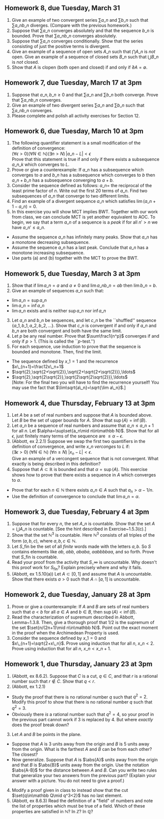 ## Homework 8, due Tuesday, March 31

1. Give an example of two convergent series $\sum a\_n$ and $\sum b\_n$ such that $\sum a\_nb\_n$ diverges. (Compare with the previous homework.)
2. Suppose that $\sum a\_n$ converges absolutely and that the sequence $b\_n$ is bounded. Prove that $\sum a\_nb\_n$ converges absolutely.
3. Suppose that $\sum a\_n$ converges conditionally. Show that the series consisting of just the positive terms is divergent.
4. Give an example of a sequence of open sets $A\_n$ such that $\bigcap A\_n$ is *not* open. Give an example of a sequence of closed sets $B\_n$ such that $\bigcup B\_n$ is *not* closed.
5. Show that $A$ is clopen (both open and closed) if and only if $\partial A=\emptyset$.

## Homework 7, due Tuesday, March 17 at 3pm

1. Suppose that $a\_n,b\_n\geq0$ and that $\sum a\_n$ and $\sum b\_n$ both converge. Prove that $\sum a\_nb\_n$ converges.
2. Give an example of two divergent series $\sum a\_n$ and $\sum b\_n$ such that $\sum a\_nb\_n$ converges.
3. Please complete and polish all activity exercises for Section 12.

## Homework 6, due Tuesday, March 10 at 3pm

1. The following quantifier statement is a small modification of the definition of convergence:  
   $(\forall\epsilon>0)(\forall N\in\mathbb N)(\exists n>N)\,|a\_n-L|<\epsilon$  
   Prove that this statement is true if and only if there exists a subsequence $a\_{n\_k}$ which converges to $L$.
2. Prove or give a counterexample: If $a\_n$ has a subsequence which converges to $a$ and $b\_n$ has a subsequence which converges to $b$ then $a\_n+b\_n$ has a subsequence converging to $a+b$.
3. Consider the sequence defined as follows: $a\_n=$ the reciprocal of the least prime factor of $n$. Write out the first 20 terms of $a\_n$. Find two subsequences of $a\_n$ that converge to two different limits.
4. Find an example of a divergent sequence $a\_n$ which satisfies $\lim(a\_{n+1}-a\_n)=0$.
5. In this exercise you will show MCT implies BWT. Together with our work from class, we can conclude MCT is yet another equivalent to AOC. To begin, we say that a term $a\_n$ of a sequence is a *peak* if for all $n'>n$ we have $a\_n'\leq a\_n$.
  * Assume the sequence $a\_n$ has infinitely many peaks. Show that $a\_n$ has a monotone decreasing subsequence.
  * Assume the sequence $a\_n$ has a last peak. Conclude that $a\_n$ has a monotone increasing subsequence.
  * Use parts (a) and (b) together with the MCT to prove the BWT.

## Homework 5, due Tuesday, March 3 at 3pm

1. Show that if $\lim a\_n=a$ and $a\neq0$ and $\lim a\_nb\_n=ab$ then $\lim b\_n=b$.
2. Give an example of sequences $a\_n$ such that:
  * $\lim a\_n=\sup a\_n$
  * $\lim a\_n=\inf a\_n$
  * $\lim a\_n$ exists and is neither $\sup a\_n$ nor $\inf a\_n$
3. Let $a\_n$ and $b\_n$ be sequences, and let $c\_n$ be the ``shuffled'' sequence $\{a\_1,b\_1,a\_2,b\_2,\ldots\}$. Show that $c\_n$ is convergent if and only if $a\_n$ and $b\_n$ are both convergent and both have the same limit.
4. Let $p$ be any real number. Prove that $\sum\frac1{n^p}$ converges if and only if $p>1$. (This is called the ``$p$-test.'')
5. For each sequence, use induction to prove that the sequence is bounded and monotone. Then, find the limit.
  * The sequence defined by $x\_1=1$ and the recurrence $x\_{n+1}=\frac12x\_n+1$
  * $\sqrt{2},\sqrt{2+\sqrt{2}},\sqrt{2+\sqrt{2+\sqrt{2}}},\ldots$
  * $\sqrt{2},\sqrt{2\sqrt{2}},\sqrt{2\sqrt{2\sqrt{2}}},\ldots$  
  [Note: For the final two you will have to find the recurrence yourself! You may use the fact that $\lim\sqrt{a\_n}=\sqrt{\lim a\_n}$.]

## Homework 4, due Thursday, February 13 at 3pm

1. Let $A$ be a set of real numbers and suppose that $A$ is bounded above. Let $B$ be the set of upper bounds for $A$. Show that $\sup(A)=\inf(B)$.
2. Let $a\_n$ be a sequence of real numbers and assume that $a\_n\leq a\_{n+1}$ for all $n$. Let $\alpha=\sup\set{a_n\mid n\in\mathbb N}$. Show that for all $\epsilon$, just finitely many terms of the sequence are $\leq\alpha-\epsilon$.
3. (Abbott, ex 2.2.1) Suppose we swap the first two quantifiers in the definition of convergence, and write $x\_n$ *verconges* to $L$ if:  
   $(\exists\epsilon>0)\;(\forall N\in\mathbb N)\;(\forall n\geq N)\;|x_n-L|<\epsilon$.  
   Give an example of a vercongent sequence that is not convergent. What exactly is being described in this definition?
4. Suppose that $A\subset\mathbb R$ is bounded and that $\alpha=\sup(A)$.  This exercise shows how to prove that there exists a sequence in $A$ which converges to $\alpha$.
  * Prove that for each $n\in\mathbb N$ there exists $a\_n\in A$ such that $a_n>\alpha-1/n$.
  * Use the definition of convergence to conclude that $\lim a\_n=\alpha$.

## Homework 3, due Tuesday, February 4 at 3pm

1. Suppose that for every $n$, the set $A\_n$ is countable. Show that the set $A=\bigcup A\_n$ is countable. [See the hint described in Exercise~1.5.3(c).]
2. Show that the set $\mathbb N^3$ is countable. Here $\mathbb N^3$ consists of all triples of the form $(a,b,c)$, where $a,b,c\in\mathbb N$.
3. Let $S\_\text{fin}$ be the set of all *finite* words made with the letters $a,b$. So $S$ contains elements like $ab$, $abb$, $ababa$, $aabbbbaa$, and so forth. Prove that $S\_\text{fin}$ is countable.
4. Read your proof from the activity that $S\_{\infty}$ is uncountable. Why doesn't this proof work for $S_\text{fin}$? Explain precisely where and why it fails.
5. (Abbott, ex 1.5.10(a)) Let $A\subset[0,1]$ and assume that $A$ is uncountable. Show that there exists $a>0$ such that $A\cap[a,1]$ is uncountable.

## Homework 2, due Tuesday, January 28 at 3pm

1. Prove or give a counterexample: If $A$ and $B$ are sets of real numbers such that $a\lt b$ for all $a\in A$ and $b\in B$, then $\sup(A)\lt\inf(B)$.
2. Read the characterization of supremum described in Abbott, Lemma~1.3.8. Then, give a thorough proof that $1/2$ is the supremum of the set $\set{n/(2n+1)\mid n\in\mathbb N}$. Point out the exact moment in the proof when the Archimedean Property is used.
3. Consider the sequence defined by $x\_1=0$ and $x\_{n+1}=\sqrt{2+x\_n}$. Prove using induction that for all $n$, $x\_n\lt 2$. Prove using induction that for all $n$, $x\_n\lt x\_{n+1}$.

## Homework 1, due Thursday, January 23 at 3pm

1. (Abbott, ex 8.6.2). Suppose that $C$ is a cut, $q\in C$, and that $r$ is a rational number such that $r\notin C$. Show that $q\lt r$.
2. (Abbott, ex 1.2.1)
  * Study the proof that there is no rational number $q$ such that $q^2=2$. Modify this proof to show that there is no rational number $q$ such that $q^2=3$.
  * Obviously there *is* a rational number such that $q^2=4$, so your proof in the previous part cannot work if $3$ is replaced by $4$. But where *exactly* does the proof break down?
3. Let $A$ and $B$ be points in the plane.
  * Suppose that $A$ is $3$ units away from the origin and $B$ is $5$ units away from the origin. What is the farthest $A$ and $B$ can be from each other? The closest?
  * Now generalize. Suppose that $A$ is $\abs{A}$ units away from the origin and that $B$ is $\abs{B}$ units away from the origin.  Use the notation $\abs{A-B}$ for the distance between $A$ and $B$. Can you write two rules that generalize your two answers from the previous part? (Explain your answer with a picture. You do not need to give a proof.)
4. Modify a proof given in class to instead show that the cut $\set{q\in\mathbb Q\mid q^3<2}$ has no last element.
5. (Abbott, ex 8.6.3) Read the definition of a "field" of numbers and note the list of properties which must be true of a field. Which of these properties are satisfied in $\mathbb N$? In $\mathbb Z$? In $\mathbb Q$?


<script>
  window.MathJax = {
    tex: {
      inlineMath: [['$','$'], ['\\(','\\)']],
      processEscapes: true,
      macros: {
        set: ["{\\left\\{ #1 \\right\\}}", 1],
        abs: ["{\\left| #1 \\right|}", 1],
        lt: ["<"]
      }
    }
  };
</script>
<script id="MathJax-script" async src="https://cdn.jsdelivr.net/npm/mathjax@3/es5/tex-chtml.js"></script>
